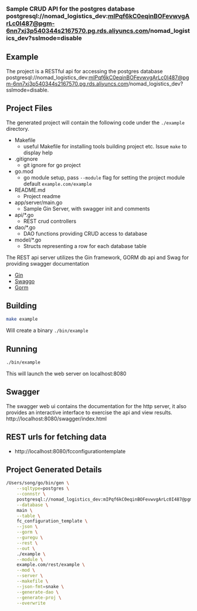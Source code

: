 [comment]: <> (This is a generated file please edit source in ./templates)
[comment]: <> (All modification will be lost, you have been warned)
[comment]: <> ()
### Sample CRUD API for the postgres database postgresql://nomad_logistics_dev:mIPqf6kC0eqinBOFevwvgArLc0I487@pgm-6nn7xj3p540344s2167570.pg.rds.aliyuncs.com/nomad_logistics_dev?sslmode=disable

## Example
The project is a RESTful api for accessing the postgres database postgresql://nomad_logistics_dev:mIPqf6kC0eqinBOFevwvgArLc0I487@pgm-6nn7xj3p540344s2167570.pg.rds.aliyuncs.com/nomad_logistics_dev?sslmode=disable.

## Project Files
The generated project will contain the following code under the `./example` directory.
* Makefile
  * useful Makefile for installing tools building project etc. Issue `make` to display help
* .gitignore
  * git ignore for go project
* go.mod
  * go module setup, pass `--module` flag for setting the project module default `example.com/example`
* README.md
  * Project readme
* app/server/main.go
  * Sample Gin Server, with swagger init and comments
* api/*.go
  * REST crud controllers
* dao/*.go
  * DAO functions providing CRUD access to database
* model/*.go
  * Structs representing a row for each database table

The REST api server utilizes the Gin framework, GORM db api and Swag for providing swagger documentation
* [Gin](https://github.com/gin-gonic/gin)
* [Swaggo](https://github.com/swaggo/swag)
* [Gorm](https://github.com/jinzhu/gorm)

## Building
```.bash
make example
```
Will create a binary `./bin/example`

## Running
```.bash
./bin/example
```
This will launch the web server on localhost:8080

## Swagger
The swagger web ui contains the documentation for the http server, it also provides an interactive interface to exercise the api and view results.
http://localhost:8080/swagger/index.html

## REST urls for fetching data


* http://localhost:8080/fcconfigurationtemplate

## Project Generated Details
```.bash
/Users/song/go/bin/gen \
    --sqltype=postgres \
    --connstr \
    postgresql://nomad_logistics_dev:mIPqf6kC0eqinBOFevwvgArLc0I487@pgm-6nn7xj3p540344s2167570.pg.rds.aliyuncs.com/nomad_logistics_dev?sslmode=disable \
    --database \
    main \
    --table \
    fc_configuration_template \
    --json \
    --gorm \
    --guregu \
    --rest \
    --out \
    ./example \
    --module \
    example.com/rest/example \
    --mod \
    --server \
    --makefile \
    --json-fmt=snake \
    --generate-dao \
    --generate-proj \
    --overwrite
```











